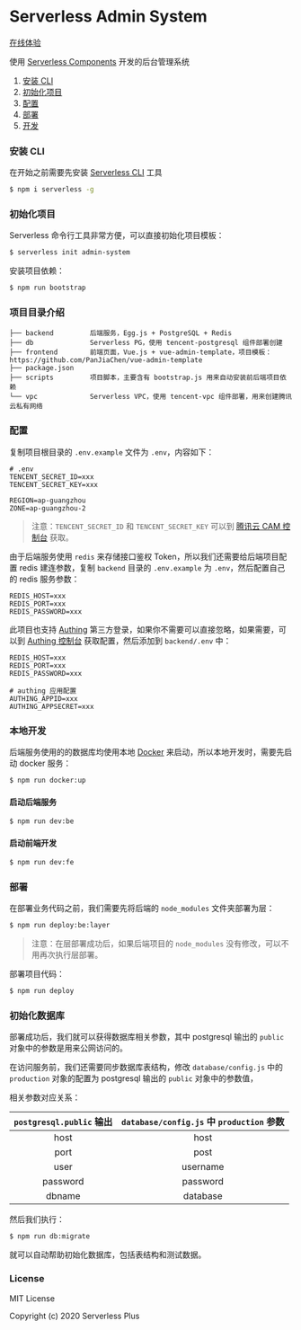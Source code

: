 # Serverless Admin System

[在线体验](https://sls-admin.yugasun.com/)

使用 [Serverless Components](https://github.com/serverless/components) 开发的后台管理系统

1. [安装 CLI](#安装-CLI)
2. [初始化项目](#初始化项目)
3. [配置](#配置)
4. [部署](#部署)
5. [开发](#开发)

### 安装 CLI

在开始之前需要先安装 [Serverless CLI](https://github.com/serverless/serverless) 工具

```bash
$ npm i serverless -g
```

### 初始化项目

Serverless 命令行工具非常方便，可以直接初始化项目模板：

```bash
$ serverless init admin-system
```

安装项目依赖：

```bash
$ npm run bootstrap
```

### 项目目录介绍

```
├── backend         后端服务，Egg.js + PostgreSQL + Redis
├── db              Serverless PG，使用 tencent-postgresql 组件部署创建
├── frontend        前端页面，Vue.js + vue-admin-template，项目模板：https://github.com/PanJiaChen/vue-admin-template
├── package.json
├── scripts         项目脚本，主要含有 bootstrap.js 用来自动安装前后端项目依赖
└── vpc             Serverless VPC，使用 tencent-vpc 组件部署，用来创建腾讯云私有网络
```

### 配置

复制项目根目录的 `.env.example` 文件为 `.env`，内容如下：

```dotenv
# .env
TENCENT_SECRET_ID=xxx
TENCENT_SECRET_KEY=xxx

REGION=ap-guangzhou
ZONE=ap-guangzhou-2
```

> 注意：`TENCENT_SECRET_ID` 和 `TENCENT_SECRET_KEY` 可以到 [腾讯云 CAM 控制台](https://bash.cloud.tencent.com/cam/capi) 获取。

由于后端服务使用 `redis` 来存储接口鉴权 Token，所以我们还需要给后端项目配置 redis 建连参数，复制 `backend` 目录的 `.env.example` 为 `.env`，然后配置自己的 redis 服务参数：

```dotenv
REDIS_HOST=xxx
REDIS_PORT=xxx
REDIS_PASSWORD=xxx
```

此项目也支持 [Authing](https://authing.cn/) 第三方登录，如果你不需要可以直接忽略，如果需要，可以到 [Authing 控制台](https://console.authing.cn/login) 获取配置，然后添加到 `backend/.env` 中：

```dotenv
REDIS_HOST=xxx
REDIS_PORT=xxx
REDIS_PASSWORD=xxx

# authing 应用配置
AUTHING_APPID=xxx
AUTHING_APPSECRET=xxx
```

### 本地开发

后端服务使用的的数据库均使用本地 [Docker](https://www.docker.com/) 来启动，所以本地开发时，需要先启动 docker 服务：

```bash
$ npm run docker:up
```

#### 启动后端服务

```bash
$ npm run dev:be
```

#### 启动前端开发

```bash
$ npm run dev:fe
```

### 部署

在部署业务代码之前，我们需要先将后端的 `node_modules` 文件夹部署为层：

```bash
$ npm run deploy:be:layer
```

> 注意：在层部署成功后，如果后端项目的 `node_modules` 没有修改，可以不用再次执行层部署。

部署项目代码：

```bash
$ npm run deploy
```

### 初始化数据库

部署成功后，我们就可以获得数据库相关参数，其中 postgresql 输出的 `public` 对象中的参数是用来公网访问的。

在访问服务前，我们还需要同步数据库表结构，修改 `database/config.js` 中的 `production` 对象的配置为 postgresql 输出的 `public` 对象中的参数值，

相关参数对应关系：

| `postgresql.public` 输出 | `database/config.js` 中 `production` 参数 |
| :----------------------: | :---------------------------------------: |
|           host           |                   host                    |
|           port           |                   post                    |
|           user           |                 username                  |
|         password         |                 password                  |
|          dbname          |                 database                  |

然后我们执行：

```bash
$ npm run db:migrate
```

就可以自动帮助初始化数据库，包括表结构和测试数据。

### License

MIT License

Copyright (c) 2020 Serverless Plus
